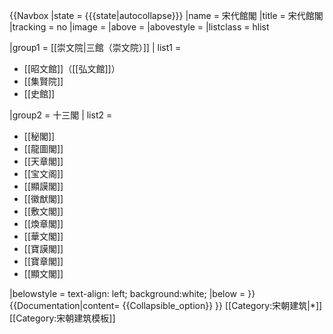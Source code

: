 {{Navbox
|state      = {{{state|autocollapse}}}<!--autocollapse、uncollapsed、collapsed、plain、off-->
|name       = 宋代館閣
|title      = 宋代館閣
|tracking   = <includeonly>no</includeonly>
|image      =
|above      =
|abovestyle = 
|listclass  = hlist

|group1 = [[崇文院|三館（崇文院）]]
| list1 =
* [[昭文館]]（[[弘文館]]）
* [[集賢院]]
* [[史館]]

|group2 = 十三閣
| list2 =
* [[秘閣]]
* [[龍圖閣]]
* [[天章閣]]
* [[宝文阁]]
* [[顯謨閣]]
* [[徽猷閣]]
* [[敷文閣]]
* [[煥章閣]]
* [[華文閣]]
* [[寶謨閣]]
* [[寶章閣]]
* [[顯文閣]]

|belowstyle = text-align: left; background:white;
|below      = 
}}<noinclude>{{Documentation|content=
{{Collapsible_option}}
}}
[[Category:宋朝建筑|*]]
[[Category:宋朝建筑模板]]
</noinclude>